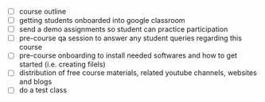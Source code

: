 - [ ] course outline
- [ ] getting students onboarded into google classroom
- [ ] send a demo assignments so student can practice participation
- [ ] pre-course qa session to answer any student queries regarding this course
- [ ] pre-course onboarding to install needed softwares and how to get started (i.e. creating filels)
- [ ] distribution of free course materials, related youtube channels, websites and blogs
- [ ] do a test class
